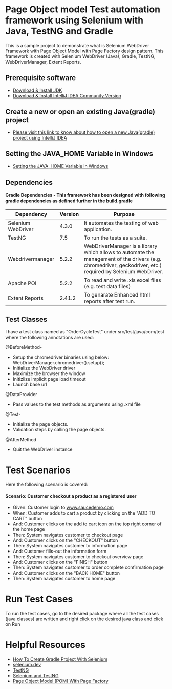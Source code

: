 # Page Object model Test automation framework using Selenium with Java, TestNG and Gradle
This is a sample project to demonstrate what is Selenium WebDriver Framework with Page Object Model with Page Factory design pattern. This framework is created with Selenium WebDriver (Java), Gradle, TestNG, WebDriverManager, Extent Reports.

## Prerequisite software
- [Download & Install JDK](https://www.oracle.com/java/technologies/javase/jdk11-archive-downloads.html)
- [Download & Install IntelliJ IDEA Community Version](https://www.jetbrains.com/idea/download/#section=windows)

## Create a new or open an existing Java(gradle) project
- [Please visit this link to know about how to open a new Java(gradle) project using IntelliJ IDEA](https://www.jetbrains.com/help/idea/getting-started-with-gradle.html#create_project)

## Setting the JAVA_HOME Variable in Windows
- [Setting the JAVA_HOME Variable in Windows](https://confluence.atlassian.com/doc/setting-the-java_home-variable-in-windows-8895.html)

## Dependencies
#### Gradle Dependencies - This framework has been designed with following gradle dependencies as defined further in the build.gradle
| Dependency         | Version |  Purpose   |
|--------------------|---------|-----|
| Selenium WebDriver | 4.3.0   | It automates the testing of web application.    |
| TestNG             | 7.5     |  To run the tests as a suite.   |
| Webdrivermanager   |   5.2.2      |  WebDriverManager is a library which allows to automate the management of the drivers (e.g. chromedriver, geckodriver, etc.) required by Selenium WebDriver.   |
| Apache POI	        |      5.2.2   |  To read and write .xls excel files (e.g. test data files)   |
| Extent Reports	    | 2.41.2  | To genarate Enhanced html reports after test run.    |

## Test Classes
I have a test class named as "OrderCycleTest" under src/test/java/com/test where the following annotations are used:

@BeforeMethod-
- Setup the chromedriver binaries using below: WebDriverManager.chromedriver().setup();
- Initialize the WebDriver driver
- Maximize the browser the window
- Initizlize implicit page load timeout
- Launch base url

@DataProvider
- Pass values to the test methods as arguments using .xml file

@Test-
- Initialize the page objects.
- Validation steps by calling the page objects.

@AfterMethod
- Quit the WebDriver instance

# Test Scenarios
Here the following scenario is covered:
#### Scenario: Customer checkout a product as a registered user

- Given: Customer login to www.saucedemo.com
- When: Customer adds to cart a product by clicking on the "ADD TO CART" button
- And: Customer clicks on the add to cart icon on the top right corner of the home page
- Then: System navigates customer to checkout page
- And: Customer clicks on the "CHECKOUT" button
- Then: System navigates customer to information page
- And: Customer fills-out the information form
- Then: System navigates customer to checkout overview page
- And: Customer clicks on the "FINISH" button
- Then: System navigates customer to order complete confirmation page
- And: Customer clicks on the "BACK HOME" button
- Then: System navigates customer to home page

# Run Test Cases
To run the test cases, go to the desired package where all the test cases (java classes) are written and right click on
the desired java class and click on Run

# Helpful Resources
- [How To Create Gradle Project With Selenium](https://www.softwaretestinghelp.com/gradle-project-with-selenium/)
- [selenium.dev](https://www.selenium.dev/documentation/webdriver/)
- [TestNG](https://testng.org/doc/)
- [Selenium and TestNG](https://testng.org/doc/selenium.html#modeling)
- [Page Object Model (POM) With Page Factory](https://www.softwaretestinghelp.com/page-object-model-pom-with-pagefactory/)
